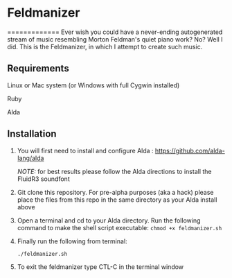 # Feldmanizer
=============
Ever wish you could have a never-ending autogenerated stream of music resembling Morton Feldman's quiet piano work?  No?  Well I did.
This is the Feldmanizer, in which I attempt to create such music.

## Requirements
Linux or Mac system (or Windows with full Cygwin installed)

Ruby

Alda

## Installation
1. You will first need to install and configure Alda : https://github.com/alda-lang/alda

   *NOTE:* for best results please follow the Alda directions to install the FluidR3 soundfont
   
2. Git clone this repository.  For pre-alpha purposes (aka a hack) please place the files from this repo in the same directory as your Alda install above

3. Open a terminal and cd to your Alda directory. Run the following command to make the shell script executable:
   `chmod +x feldmanizer.sh`
   
4. Finally run the following from terminal:
 

   `./feldmanizer.sh`
   
5. To exit the feldmanizer type CTL-C in the terminal window
